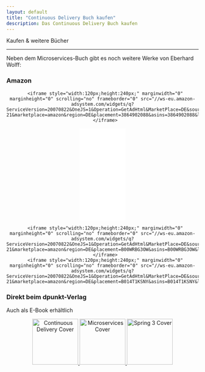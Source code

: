 ```yaml
---
layout: default
title: "Continuous Delivery Buch kaufen"
description: Das Continuous Delivery Buch kaufen
---
```


Kaufen & weitere Bücher

---

Neben dem Microservices-Buch gibt es noch weitere Werke von
      Eberhard Wolff:

### Amazon
      
<center>

      <iframe style="width:120px;height:240px;" marginwidth="0" marginheight="0" scrolling="no" frameborder="0" src="//ws-eu.amazon-adsystem.com/widgets/q?ServiceVersion=20070822&OneJS=1&Operation=GetAdHtml&MarketPlace=DE&source=ac&ref=tf_til&ad_type=product_link&tracking_id=springbuch-21&marketplace=amazon&region=DE&placement=3864902088&asins=3864902088&linkId=&show_border=true&link_opens_in_new_window=true">
      </iframe>

<iframe style="width:120px;height:240px;" marginwidth="0" marginheight="0" scrolling="no" frameborder="0" src="//ws-eu.amazon-adsystem.com/widgets/q?ServiceVersion=20070822&OneJS=1&Operation=GetAdHtml&MarketPlace=DE&source=ac&ref=tf_til&ad_type=product_link&tracking_id=springbuch-21&marketplace=amazon&region=DE&placement=3864903130&asins=3864903130&linkId=&show_border=true&link_opens_in_new_window=true">
      </iframe>


      <iframe style="width:120px;height:240px;" marginwidth="0" marginheight="0" scrolling="no" frameborder="0" src="//ws-eu.amazon-adsystem.com/widgets/q?ServiceVersion=20070822&OneJS=1&Operation=GetAdHtml&MarketPlace=DE&source=ac&ref=tf_til&ad_type=product_link&tracking_id=springbuch-21&marketplace=amazon&region=DE&placement=B00WRBG3OW&asins=B00WRBG3OW&linkId=&show_border=true&link_opens_in_new_window=true">
      </iframe>
      <iframe style="width:120px;height:240px;" marginwidth="0" marginheight="0" scrolling="no" frameborder="0" src="//ws-eu.amazon-adsystem.com/widgets/q?ServiceVersion=20070822&OneJS=1&Operation=GetAdHtml&MarketPlace=DE&source=ac&ref=qf_sp_asin_til&ad_type=product_link&tracking_id=springbuch-21&marketplace=amazon&region=DE&placement=B014T1KSNY&asins=B014T1KSNY&linkId=&show_border=true&link_opens_in_new_window=true">
</iframe>
      </center>

### Direkt beim dpunkt-Verlag

Auch als E-Book erhältlich

<center>
<p>
<a
      href="http://www.dpunkt.de/book_details.php?id=4934&ref=1008"><img
      src="http://www.dpunkt.de/images/cover/detail/4934.jpg" width="120"
      alt="Continuous Delivery Cover" />
      <a
      href="http://www.dpunkt.de/book_details.php?id=5026&ref=1008"><img
      src="http://www.dpunkt.de/images/cover/detail/5026.jpg" width="120"
      alt="Microservices Cover" />
      <a
      href="http://www.dpunkt.de/book_details.php?id=2942&ref=1008"><img
      src="http://www.dpunkt.de/images/cover/detail/2942.jpg" width="120"
      alt="Spring 3 Cover" />
</p>
</center>
